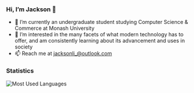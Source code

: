<h3>Hi, I’m Jackson 👋</h3>
<ul>
<li>🌱 I’m currently an undergraduate student studying Computer Science & Commerce at Monash University</li>
<li>👀 I’m interested in the many facets of what modern technology has to offer, and am consistently learning about its advancement and uses in society</li>
<li>📫 Reach me at 
  <a href="mailto:jacksonli_@outlook.com">jacksonli_@outlook.com</a></li>
</ul>
<h3>Statistics</h3>
<img src="https://github-readme-stats.vercel.app/api/top-langs/?username=jxcksonli&theme=radical&layout=compact" alt="Most Used Languages">

